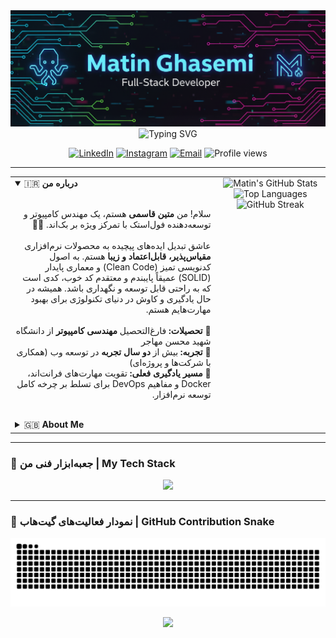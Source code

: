 <div align="center">
  <img src="https://raw.githubusercontent.com/matinamking/matinamking/main/banner.png" alt="Matin Ghasemi - Full-Stack Developer Banner">
</div>

<div align="center">
    <img src="https://readme-typing-svg.vercel.app/api?font=Fira+Code&weight=700&size=28&pause=1000&color=00D2FF&center=true&vCenter=true&width=500&lines=--Welcome+to+my+Digital+Garden+🌱;I'm+a+Full-Stack+Developer;PHP+%7C+Laravel+%7C+Vue.js+Expert&_=12345" alt="Typing SVG"/>
</div>

<p align="center">
  <a href="https://linkedin.com/in/matinamking" target="_blank"><img src="https://img.shields.io/badge/LinkedIn-0077B5?style=for-the-badge&logo=linkedin&logoColor=white" alt="LinkedIn"></a>
  <a href="https://instagram.com/matinamking" target="_blank"><img src="https://img.shields.io/badge/Instagram-E4405F?style=for-the-badge&logo=instagram&logoColor=white" alt="Instagram"></a>
  <a href="mailto:matin.ghasemi.dev@gmail.com" target="_blank"><img src="https://img.shields.io/badge/Email-D14836?style=for-the-badge&logo=gmail&logoColor=white" alt="Email"></a>
  <img src="https://komarev.com/ghpvc/?username=matinamking&label=PROFILE%20VIEWS&color=00D2FF&style=for-the-badge" alt="Profile views"/>
</p>

---

<table>
  <tr>
    <td valign="top" width="65%">
      <details open>
        <summary>🇮🇷 <strong>درباره من</strong></summary>
        <br/>
        <p dir="rtl">
          سلام! من <strong>متین قاسمی</strong> هستم، یک مهندس کامپیوتر و توسعه‌دهنده فول‌استک با تمرکز ویژه بر بک‌اند. 👨‍💻
          <br><br>
          عاشق تبدیل ایده‌های پیچیده به محصولات نرم‌افزاری <strong>مقیاس‌پذیر، قابل‌اعتماد و زیبا</strong> هستم. به اصول کدنویسی تمیز (Clean Code) و معماری پایدار (SOLID) عمیقاً پایبندم و معتقدم کد خوب، کدی است که به راحتی قابل توسعه و نگهداری باشد. همیشه در حال یادگیری و کاوش در دنیای تکنولوژی برای بهبود مهارت‌هایم هستم.
          <br/><br/>
          🔹 <strong>تحصیلات:</strong> فارغ‌التحصیل <strong>مهندسی کامپیوتر</strong> از دانشگاه شهید محسن مهاجر<br/>
          🔹 <strong>تجربه:</strong> بیش از <strong>دو سال تجربه</strong> در توسعه وب (همکاری با شرکت‌ها و پروژه‌ای)<br/>
          🔹 <strong>مسیر یادگیری فعلی:</strong> تقویت مهارت‌های فرانت‌اند، Docker و مفاهیم DevOps برای تسلط بر چرخه کامل توسعه نرم‌افزار.
        </p>
      </details>
      <br/>
      <details>
        <summary>🇬🇧 <strong>About Me</strong></summary>
        <br/>
        <p align="left">
          Hi there! I'm Matin Ghasemi, a Computer Engineer and Full-Stack Developer with a strong focus on the back-end. 👨‍💻
          <br><br>
          I'm passionate about transforming complex ideas into <strong>scalable, reliable, and elegant</strong> software solutions. As a firm believer in Clean Code principles and SOLID architecture, I'm convinced that good code is both maintainable and extensible. I'm constantly learning and exploring the tech world to enhance my skills.
          <br/><br/>
          🔹 <strong>Education:</strong> Bachelor's in <strong>Computer Engineering</strong>.<br/>
          🔹 <strong>Experience:</strong> Over <strong>2 years of hands-on experience</strong> in web development (corporate and project-based).<br/>
          🔹 <strong>Current Learning Path:</strong> Sharpening my front-end skills, diving deeper into <strong>Docker</strong>, and mastering <strong>DevOps</strong> concepts to command the full development lifecycle.
        </p>
      </details>
    </td>
    <td valign="top" width="35%">
      <div align="center">
        <img src="https://github-readme-stats.vercel.app/api?username=matinamking&show_icons=true&theme=react&border_color=00D2FF&include_all_commits=true&count_private=true" alt="Matin's GitHub Stats"/>
        <br/>
        <img src="https://github-readme-stats.vercel.app/api/top-langs/?username=matinamking&layout=compact&theme=react&border_color=00D2FF" alt="Top Languages"/>
        <br/>
        <img src="https://github-readme-streak-stats.herokuapp.com?user=matinamking&theme=react&border_color=00D2FF" alt="GitHub Streak"/>
      </div>
    </td>
  </tr>
</table>

---

### 🚀 جعبه‌ابزار فنی من | My Tech Stack
<p align="center">
  <img src="https://skillicons.dev/icons?i=php,laravel,js,vue,alpinejs,html,css,bootstrap,tailwind,mysql,figma,git,docker,postman&perline=8" />
</p>

---

### 🐍 نمودار فعالیت‌های گیت‌هاب | GitHub Contribution Snake
<div align="center">
  <img src="https://raw.githubusercontent.com/matinamking/matinamking/output/github-contribution-grid-snake-dark.svg" alt="Snake animation">
</div>

<p align="center">
  <img src="https://raw.githubusercontent.com/MartinHeinz/MartinHeinz/master/wave.gif" width="30px">
</p>

